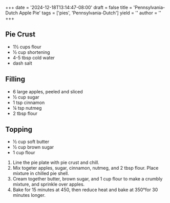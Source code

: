 +++
date = '2024-12-18T13:14:47-08:00'
draft = false
title = 'Pennsylvania-Dutch Apple Pie'
tags = ['pies', 'Pennsylvania-Dutch']
yield = ''
author = ''
+++

## Pie Crust
* 1½ cups flour
* ½ cup shortening
* 4-5 tbsp cold water
* dash salt

## Filling
* 6 large apples, peeled and sliced
* ½ cup sugar
* 1 tsp cinnamon
* ¼ tsp nutmeg
* 2 tbsp flour

## Topping
* ½ cup soft butter
* ½ cup brown sugar
* 1 cup flour

1. Line the pie plate with pie crust and chill.
2. Mix togeter apples, sugar, cinnamon, nutmeg, and 2 tbsp flour. Place mixture in chilled pie shell.
3. Cream together butter, brown sugar, and 1 cup flour to make a crumbly mixture, and sprinkle over apples.
4. Bake for 15 minutes at 450, then reduce heat and bake at 350°for 30 minutes longer.


